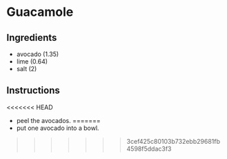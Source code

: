 # Guacamole
## Ingredients
* avocado (1.35)
* lime (0.64)
* salt (2)
## Instructions
<<<<<<< HEAD
* peel the avocados.
=======
* put one avocado into a bowl.
>>>>>>> 3cef425c80103b732ebb29681fb4598f5ddac3f3
